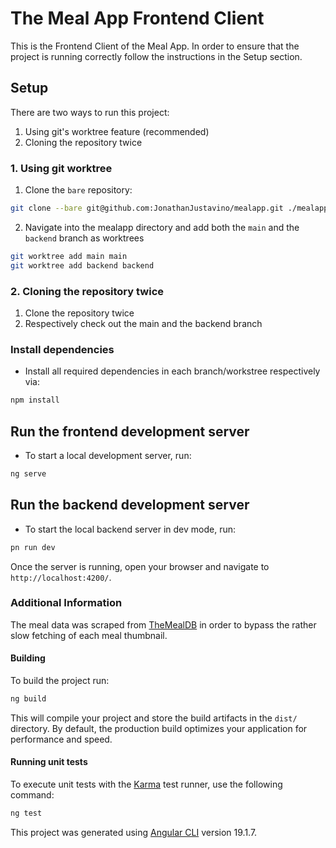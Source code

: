 # The Meal App Frontend Client

This is the Frontend Client of the Meal App. In order to ensure that the project is running correctly follow
the instructions in the Setup section.

## Setup


There are two ways to run this project:

1. Using git's worktree feature (recommended)
2. Cloning the repository twice

### 1. Using git worktree

1. Clone the `bare` repository:
```bash
git clone --bare git@github.com:JonathanJustavino/mealapp.git ./mealapp/.git/
```

2. Navigate into the mealapp directory and add both the `main` and the `backend` branch as worktrees
```bash
git worktree add main main
git worktree add backend backend
```

### 2. Cloning the repository twice

1. Clone the repository twice
2. Respectively check out the main and the backend branch


### Install dependencies

- Install all required dependencies in each branch/workstree respectively via:
```bash
npm install
```

## Run the frontend development server

- To start a local development server, run:

```bash
ng serve
```

## Run the backend development server

- To start the local backend server in dev mode, run:
```zsh
pn run dev
```

Once the server is running, open your browser and navigate to `http://localhost:4200/`.

### Additional Information

The meal data was scraped from [TheMealDB](https://www.themealdb.com/)
in order to bypass the rather slow fetching of each meal thumbnail.

#### Building

To build the project run:

```bash
ng build
```

This will compile your project and store the build artifacts in the `dist/` directory. By default, the production build optimizes your application for performance and speed.

#### Running unit tests

To execute unit tests with the [Karma](https://karma-runner.github.io) test runner, use the following command:

```bash
ng test
```


This project was generated using [Angular CLI](https://github.com/angular/angular-cli) version 19.1.7.
